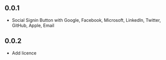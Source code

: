 ## 0.0.1

- Social Signin Button with Google, Facebook, Microsoft, LinkedIn, Twitter, GitHub, Apple, Email

## 0.0.2

- Add licence
